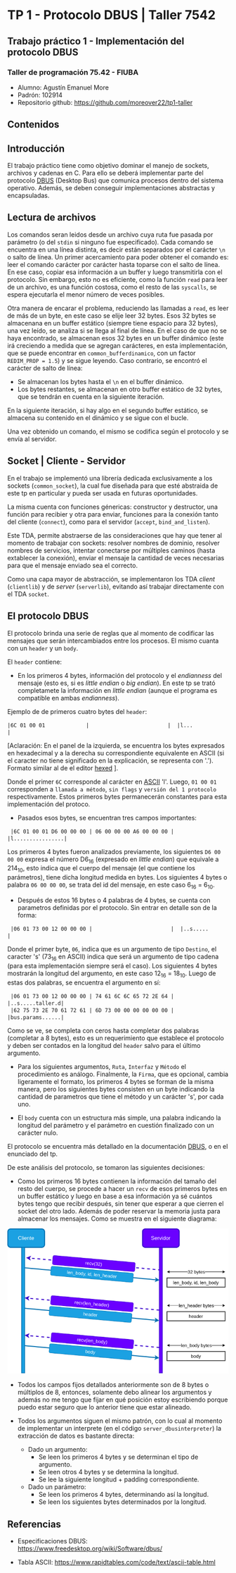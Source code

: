 # TP 1 - Protocolo DBUS | Taller 7542

## Trabajo práctico 1 - Implementación del protocolo DBUS 

### Taller de programación 75.42 - FIUBA

- Alumno: Agustín Emanuel More
- Padrón: 102914
- Repositorio github: https://github.com/moreover22/tp1-taller

Contenidos
---


Introducción
---

El trabajo práctico tiene como objetivo dominar el manejo de sockets, archivos y cadenas en C. Para ello se deberá implementar parte del protocolo [DBUS] (Desktop Bus) que comunica procesos dentro del sistema operativo. Además, se deben conseguir implementaciones abstractas y encapsuladas.

Lectura de archivos
---
Los comandos seran leidos desde un archivo cuya ruta fue pasada por parámetro (o del `stdin` si ninguno fue especificado). Cada comando se encuentra en una línea distinta, es decir están separados por el carácter `\n` o salto de línea. Un primer acercamiento para poder obtener el comando es: leer el comando carácter por carácter hasta toparse con el salto de línea. En ese caso, copiar esa información a un buffer y luego transmitirla con el protocolo. Sin embargo, esto no es eficiente, como la función `read` para leer de un archivo, es una función costosa, como el resto de las `syscalls`, se espera ejecutarla el menor número de veces posibles. 

Otra manera de encarar el problema, reduciendo las llamadas a `read`, es leer de más de un byte, en este caso se elije leer 32 bytes. Esos 32 bytes se almacenana en un buffer estático (siempre tiene espacio para 32 bytes), una vez leído, se analiza si se llega al final de línea. En el caso de que no se haya encontrado, se almacenan esos 32 bytes en un buffer dinámico (este irá creciendo a medida que se agregan carácteres, en esta implementación, que se puede encontrar en `common_bufferdinamico`, con un factor `REDIM_PROP = 1.5`) y se sigue leyendo. Caso contrario, se encontró el carácter de salto de línea:
 - Se almacenan los bytes hasta el `\n` en el buffer dinámico.
 - Los bytes restantes, se almacenan en otro buffer estático de 32 bytes, que se tendrán en cuenta en la siguiente iteración.

En la siguiente iteración, si hay algo en el segundo buffer estático, se almacena su contenido en el dinámico y se sigue con el bucle.

Una vez obtenido un comando, el mismo se codifica según el protocolo y se envía al servidor.


Socket | Cliente - Servidor
---

En el trabajo se implementó una librería dedicada exclusivamente a los sockets (`common_socket`), la cual fue diseñada para que esté abstraida de este tp en particular y pueda ser usada en futuras oportunidades.

La misma cuenta con funciones génericas: constructor y destructor, una función para recibier y otra para enviar, funciones para la conexión tanto del cliente (`connect`), como para el servidor (`accept`, `bind_and_listen`). 

Este TDA, permite abstraerse de las consideraciones que hay que tener al momento de trabajar con sockets: resolver nombres de dominio, resolver nombres de servicios, intentar conectarse por múltiples caminos (hasta extablecer la conexión), enviar el mensaje la cantidad de veces necesarias para que el mensaje enviado sea el correcto.

Como una capa mayor de abstracción, se implementaron los TDA *client* (`clientlib`) y de *server* (`serverlib`), evitando así trabajar directamente con el TDA `socket`.


El protocolo DBUS
---

El protocolo brinda una serie de reglas que al momento de codificar las mensajes que serán intercambiados entre los procesos. El mismo cuanta con un `header` y un `body`.

El `header` contiene:
 - En los primeros 4 bytes, información del protocolo y el _endianness_ del mensaje (esto es, si es _little endian_ o _big endian_). En este tp se trató completamete la información en _little endian_ (aunque el programa es compatible en ambas _endianness_).

 Ejemplo de de primeros cuatro bytes del `header`:
 
 ```
 |6C 01 00 01             |                         |  |l...            |
 ```

[Aclaración: En el panel de la izquierda, se encuentra los bytes expresados en hexadecimal y a la derecha su correspondiente equivalente en ASCII (si el caracter no tiene significado en la explicación, se representa con '.'). Formato similar al de el editor [hexed](https://hexed.it/) ].

Donde el primer `6C` corresponde al carácter en [ASCII] 'l'. Luego, `01 00 01` corresponden a `llamada a método`, `sin flags` y `versión del 1 protocolo` respectivamente. Estos primeros bytes permanecerán constantes para esta implementación del protoco.

- Pasados esos bytes, se encuentran tres campos importantes:

```
 |6C 01 00 01 D6 00 00 00 | 06 00 00 00 A6 00 00 00 |  |l................|
```

Los primeros 4 bytes fueron analizados previamente, los siguientes `D6 00 00 00` expresa el número D6<sub>16</sub> (expresado en _little endian_) que equivale a 214<sub>10</sub>, esto indica que el cuerpo del mensaje (el que contiene los parámetros), tiene dicha longitud medida en bytes. Los siguientes 4 bytes o palabra `06 00 00 00`, se trata del id del mensaje, en este caso 6<sub>16</sub> = 6<sub>10</sub>.

- Después de estos 16 bytes o 4 palabras de 4 bytes, se cuenta con parametros definidas por el protocolo. Sin entrar en detalle son de la forma:

```
 |06 01 73 00 12 00 00 00 |                         |  |..s.....        |
```

Donde el primer byte, `06`, indica que es un argumento de tipo `Destino`, el caracter 's' (73<sub>16</sub> en ASCII) indica que será un argumento de tipo cadena (para esta implementación siempre será el caso). Los siguientes 4 bytes mostrarán la longitud del argumento, en este caso 12<sub>16</sub> = 18<sub>10</sub>. Luego de estas dos palabras, se encuentra el argumento en sí:


```
 |06 01 73 00 12 00 00 00 | 74 61 6C 6C 65 72 2E 64 |  |..s.....taller.d|
 |62 75 73 2E 70 61 72 61 | 6D 73 00 00 00 00 00 00 |  |bus.params......|
```

Como se ve, se completa con ceros hasta completar dos palabras (completar a 8 bytes), esto es un requerimiento que establece el protocolo y deben ser contados en la longitud del `header` salvo para el último argumento.

- Para los siguientes argumentos, `Ruta`, `Interfaz` y `Método` el procedimiento es análogo. Finalmente, la `Firma`, que es opcional, cambia ligeramente el formato, los primeros 4 bytes se forman de la misma manera, pero los siguientes bytes consisten en un byte indicando la cantidad de parametros que tiene el método y un carácter 's', por cada uno.

- El `body` cuenta con un estructura más simple, una palabra indicando la longitud del parámetro y el parámetro en cuestión finalizado con un carácter nulo.

El protocolo se encuentra más detallado en la documentación [DBUS], o en el enunciado del tp.

De este análisis del protocolo, se tomaron las siguientes decisiones:
- Como los primeros 16 bytes contienen la información del tamaño del resto del cuerpo, se procede a hacer un `recv` de esos primeros bytes en un buffer estático y luego en base a esa información ya sé cuántos bytes tengo que recibir después, sin tener que esperar a que cierren el socket del otro lado. Además de poder reservar la memoria justa para almacenar los mensajes. Como se muestra en el siguiente diagrama:

![Cliente server](images/cliente-server.png)

- Todos los campos fijos detallados anteriormente son de 8 bytes o múltiplos de 8, entonces, solamente debo alinear los argumentos y además no me tengo que fijar en qué posición estoy escribiendo porque puedo estar seguro que lo anterior tiene que estar alineado.

- Todos los argumentos siguen el mismo patrón, con lo cual al momento de implementar un interprete (en el código `server_dbusinterpreter`) la extracción de datos es bastante directa:
  - Dado un argumento:
    - Se leen los primeros 4 bytes y se determinan el tipo de argumento.
    - Se leen otros 4 bytes y se determina la longitud.
    - Se lee la siguiente longitud + padding correspondiente.
  - Dado un parámetro:
    - Se leen los primeros 4 bytes, determinando así la longitud.
    - Se leen los siguientes bytes determinados por la longitud.



Referencias
---
[DBUS]: https://www.freedesktop.org/wiki/Software/dbus/
- Especificaciones DBUS: https://www.freedesktop.org/wiki/Software/dbus/

[ASCII]: https://www.rapidtables.com/code/text/ascii-table.html
- Tabla ASCII: https://www.rapidtables.com/code/text/ascii-table.html
